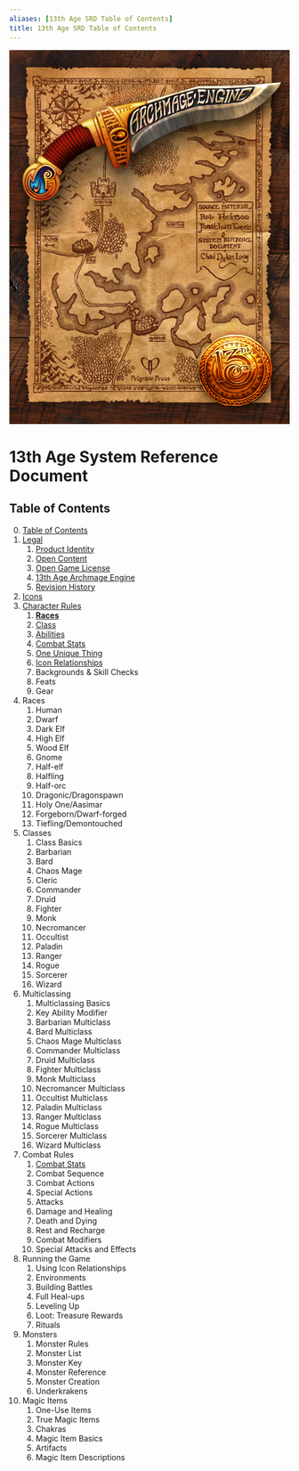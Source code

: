 ```yaml
---
aliases: [13th Age SRD Table of Contents]
title: 13th Age SRD Table of Contents
---
```

![13thage_intro](_attachments/13thage_intro.jpeg)
# 13th Age System Reference Document
## Table of Contents

0. [Table of Contents](.md)
1. [Legal](01%20Legal/01%20Legal.md)
	1. [Product Identity](../13th_Age_SRD_Legal_Notices.md)
	2. [Open Content](../13th_Age_SRD_Legal_Notices.md)
	3. [Open Game License](../13th_Age_SRD_Legal_Notices.md)
	4. [13th Age Archmage Engine](../13th_Age_SRD_Legal_Notices.md)
	5. [Revision History](../Pelgrane_Press_13th_Age_SRD_Revision_Log.md)
2. [Icons](../01%20Icons/01%20Icons.md)
3. [Character Rules](../02%20Character%20Rules/02%20Character%20Rules.md)
	1. [**Races**](../02%20Character%20Rules/1%20Race.md)
	2. [Class](../02%20Character%20Rules/2%20Class.md)
	3. [Abilities](../02%20Character%20Rules/3%20Abilities.md)
	4. [Combat Stats](../02%20Character%20Rules/4%20Combat%20Stats.md)
	5. [One Unique Thing](../02%20Character%20Rules/5%20One%20Unique%20Thing.md)
	6. [Icon Relationships](../02%20Character%20Rules/6%20Icon%20Relationships.md)
	7. Backgrounds & Skill Checks
	8. Feats
	9. Gear
4. Races
	1. Human
	2. Dwarf
	3. Dark Elf
	4. High Elf
	5. Wood Elf
	6. Gnome
	7. Half-elf
	8. Halfling
	9. Half-orc
	10. Dragonic/Dragonspawn
	11. Holy One/Aasimar
	12. Forgeborn/Dwarf-forged
	13. Tiefling/Demontouched
5. Classes
	1. Class Basics
	2. Barbarian
	3. Bard
	4. Chaos Mage
	5. Cleric
	6. Commander
	7. Druid
	8. Fighter
	9. Monk
	10. Necromancer
	11. Occultist
	12. Paladin
	13. Ranger
	14. Rogue
	15. Sorcerer
	16. Wizard
6. Multiclassing
	1. Multiclassing Basics
	2. Key Ability Modifier
	3. Barbarian Multiclass
	4. Bard Multiclass
	5. Chaos Mage Multiclass
	6. Commander Multiclass
	7. Druid Multiclass
	8. Fighter Multiclass
	9. Monk Multiclass
	10. Necromancer Multiclass
	11. Occultist Multiclass
	12. Paladin Multiclass
	13. Ranger Multiclass
	14. Rogue Multiclass
	15. Sorcerer Multiclass
	16. Wizard Multiclass
7. Combat Rules
	1. [Combat Stats](../02%20Character%20Rules/4%20Combat%20Stats.md)
	2. Combat Sequence
	3. Combat Actions
	4. Special Actions
	5. Attacks
	6. Damage and Healing
	7. Death and Dying
	8. Rest and Recharge
	9. Combat Modifiers
	10. Special Attacks and Effects
8. Running the Game
	1. Using Icon Relationships
	2. Environments
	3. Building Battles
	4. Full Heal-ups
	5. Leveling Up
	6. Loot: Treasure Rewards
	7. Rituals
9. Monsters
	1. Monster Rules
	2. Monster List
	3. Monster Key
	4. Monster Reference
	5. Monster Creation
	6. Underkrakens
10. Magic Items
	1. One-Use Items
	2. True Magic Items
	3. Chakras
	4. Magic Item Basics
	5. Artifacts
	6. Magic Item Descriptions
